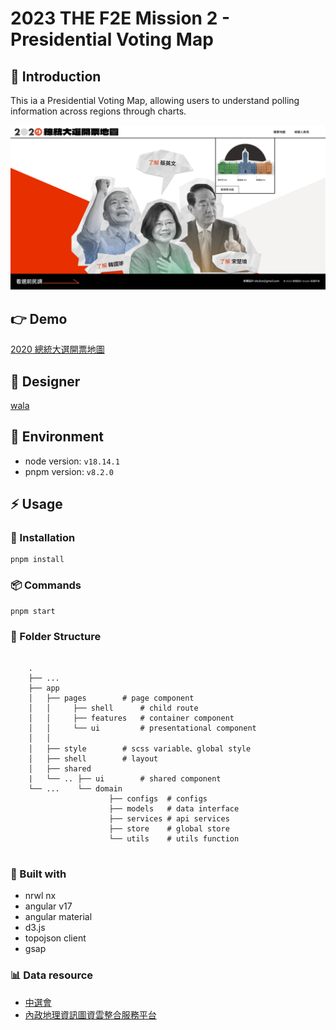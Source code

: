 # 2023 THE F2E Mission 2 - Presidential Voting Map

## 📙 Introduction

This ia a Presidential Voting Map, allowing users to understand polling information across regions through charts.

![image](./src/assets/img/cover.png)

## 👉 Demo

[2020 總統大選開票地圖](https://president-invoice.vercel.app/)

## 🎨 Designer

[wala](https://2023.thef2e.com/users/12061579704049918951)

## 🔧 Environment

- node version: `v18.14.1`
- pnpm version: `v8.2.0`

## ⚡ Usage

### 🔌 Installation

```
pnpm install
```

### 📦 Commands

```
pnpm start
```

### 📁 Folder Structure

```

    .
    ├── ...
    ├── app
    │   ├── pages        # page component
    │   │     ├── shell      # child route
    │   │     ├── features   # container component
    │   │     └── ui         # presentational component
    │   │
    │   ├── style        # scss variable、global style
    │   ├── shell        # layout
    │   ├── shared
    |   └── .. ├── ui        # shared component
    └── ...    └── domain
                      ├── configs  # configs
                      ├── models   # data interface
                      ├── services # api services
                      ├── store    # global store
                      └── utils    # utils function


```

### 🔩 Built with

- nrwl nx
- angular v17
- angular material
- d3.js
- topojson client
- gsap

### 📊 Data resource

- [中選會](https://db.cec.gov.tw/ElecTable/Election?type=President)
- [內政地理資訊圖資雲整合服務平台](https://www.tgos.tw/tgos/NgdaMap)
